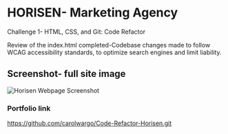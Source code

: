 # HORISEN- Marketing Agency
Challenge 1- HTML, CSS, and Git: Code Refactor 

Review of the index.html completed-Codebase changes made to follow WCAG accessibility standards, to optimize search engines and limit liability. 

## Screenshot- full site image 
![Horisen Webpage Screenshot](file:///C:/Users/carol/OneDrive/Pictures/Horisen%20screenshot.png?raw=1)

### Portfolio link
https://github.com/carolwargo/Code-Refactor-Horisen.git

<!-- Note: HTML code written in HTml:5-->
<!-- Note: The character encoding for the page is set to UTF-8 -->
<!-- Note: This is the external CSS file for the website -->
<!-- Note: Code uses the following semantic tags <header>, <nav>, <section>, <aside>, and <footer>.-->
<!-- Note: Main content in 2 sections- main and aside>  
    